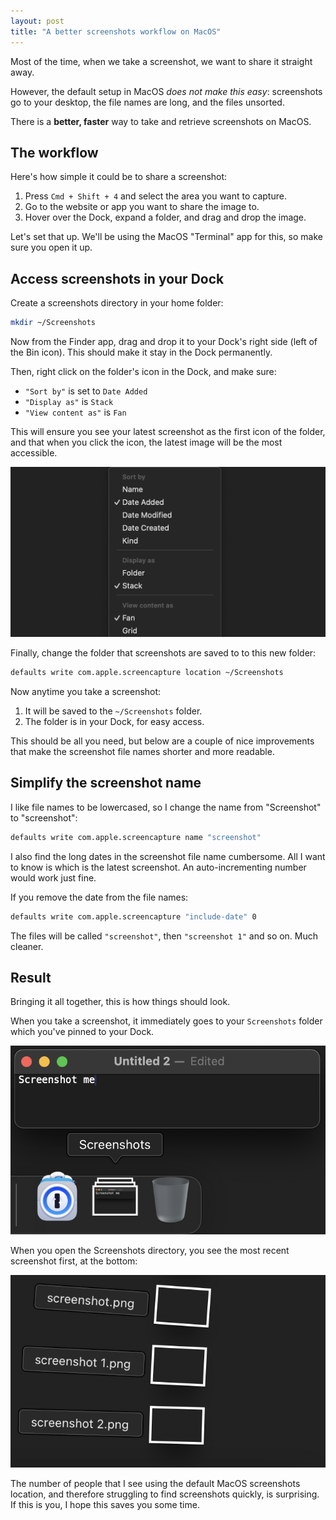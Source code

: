 ```yaml
---
layout: post
title: "A better screenshots workflow on MacOS"
---
```


Most of the time, when we take a screenshot, we want to share it straight away.

However, the default setup in MacOS _does not make this easy_: screenshots go
to your desktop, the file names are long, and the files unsorted.

There is a **better, faster** way to take and retrieve screenshots on MacOS.

## The workflow

Here's how simple it could be to share a screenshot:

1. Press `Cmd + Shift + 4` and select the area you want to capture.
1. Go to the website or app you want to share the image to.
1. Hover over the Dock, expand a folder, and drag and drop the image.

Let's set that up. We'll be using the MacOS "Terminal" app for this, so make
sure you open it up.

## Access screenshots in your Dock

Create a screenshots directory in your home folder:

```sh
mkdir ~/Screenshots
```

Now from the Finder app, drag and drop it to your Dock's right side (left of
the Bin icon). This should make it stay in the Dock permanently.

Then, right click on the folder's icon in the Dock, and make sure:
- `"Sort by"` is set to `Date Added`
- `"Display as"` is `Stack`
- `"View content as"` is `Fan`

This will ensure you see your latest screenshot as the first icon of the
folder, and that when you click the icon, the latest image will be the most
accessible.

![screenshot options](/images/snap_opt.png)

Finally, change the folder that screenshots are saved to to this new folder:

```sh
defaults write com.apple.screencapture location ~/Screenshots
```

Now anytime you take a screenshot:
1. It will be saved to the `~/Screenshots` folder.
1. The folder is in your Dock, for easy access.

This should be all you need, but below are a couple of nice improvements that
make the screenshot file names shorter and more readable.

## Simplify the screenshot name

I like file names to be lowercased, so I change the name from "Screenshot" to
"screenshot":

```sh
defaults write com.apple.screencapture name "screenshot"
```

I also find the long dates in the screenshot file name cumbersome. All I want
to know is which is the latest screenshot. An auto-incrementing number would
work just fine.

If you remove the date from the file names:

```sh
defaults write com.apple.screencapture "include-date" 0
```

The files will be called `"screenshot"`, then `"screenshot 1"` and so on. Much
cleaner.

## Result

Bringing it all together, this is how things should look.

When you take a screenshot, it immediately goes to your `Screenshots` folder
which you've pinned to your Dock.

![screenshots folder](/images/snap.png)

When you open the Screenshots directory, you see the most recent screenshot
first, at the bottom:

![stack](/images/snap_result.png)

The number of people that I see using the default MacOS screenshots location,
and therefore struggling to find screenshots quickly, is surprising. If
this is you, I hope this saves you some time.
